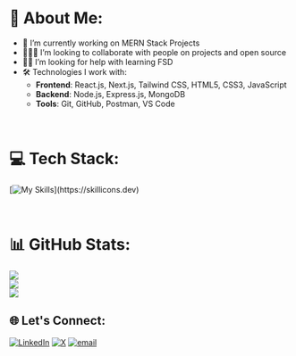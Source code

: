 # 💫 About Me:
- 🔭 I’m currently working on MERN Stack Projects
- 🧑🏻‍💻 I’m looking to collaborate with people on projects and open source
- 🤝🏼 I’m looking for help with learning FSD
- 🛠️ Technologies I work with:
  - **Frontend**: React.js, Next.js, Tailwind CSS, HTML5, CSS3, JavaScript  
  - **Backend**: Node.js, Express.js, MongoDB  
  - **Tools**: Git, GitHub, Postman, VS Code  

<br/>

# 💻 Tech Stack:

[![My Skills](https://skillicons.dev/icons?i=html,css,js,react,mongodb,expressjs,nodejs,tailwind,postman,vercel,vscode,git,)](https://skillicons.dev)

<br/>

# 📊 GitHub Stats:
![](https://github-readme-stats.vercel.app/api?username=umanghere&theme=tokyonight&hide_border=false&include_all_commits=false&count_private=false)<br/>
![](https://nirzak-streak-stats.vercel.app/?user=umanghere&theme=tokyonight&hide_border=false)<br/>
![](https://github-readme-stats.vercel.app/api/top-langs/?username=umanghere&theme=tokyonight&hide_border=false&include_all_commits=false&count_private=false&layout=compact)

<!-- Proudly created with GPRM ( https://gprm.itsvg.in ) -->


## 🌐 Let's Connect:
[![LinkedIn](https://img.shields.io/badge/LinkedIn-%230077B5.svg?logo=linkedin&logoColor=white)](https://linkedin.com/in/https://linkedin.com/in/umang-bansal-18314821b) [![X](https://img.shields.io/badge/X-black.svg?logo=X&logoColor=white)](https://x.com/https://x.com/umangbansal0012) [![email](https://img.shields.io/badge/Email-D14836?logo=gmail&logoColor=white)](mailto:umangbansalhere@gmail.com) 
